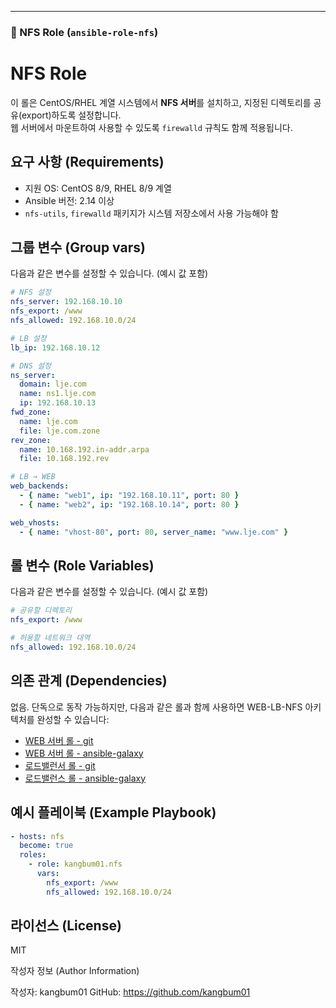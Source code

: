 ---

### 📌 NFS Role (`ansible-role-nfs`)

NFS Role
=========

이 롤은 CentOS/RHEL 계열 시스템에서 **NFS 서버**를 설치하고, 지정된 디렉토리를 공유(export)하도록 설정합니다.  
웹 서버에서 마운트하여 사용할 수 있도록 `firewalld` 규칙도 함께 적용됩니다.

요구 사항 (Requirements)
------------------------

- 지원 OS: CentOS 8/9, RHEL 8/9 계열
- Ansible 버전: 2.14 이상
- `nfs-utils`, `firewalld` 패키지가 시스템 저장소에서 사용 가능해야 함

그룹 변수 (Group vars)
------------------------
다음과 같은 변수를 설정할 수 있습니다. (예시 값 포함)
```yaml
# NFS 설정
nfs_server: 192.168.10.10
nfs_export: /www
nfs_allowed: 192.168.10.0/24

# LB 설정
lb_ip: 192.168.10.12

# DNS 설정
ns_server:
  domain: lje.com
  name: ns1.lje.com
  ip: 192.168.10.13
fwd_zone:
  name: lje.com
  file: lje.com.zone
rev_zone:
  name: 10.168.192.in-addr.arpa
  file: 10.168.192.rev

# LB → WEB
web_backends:
  - { name: "web1", ip: "192.168.10.11", port: 80 }
  - { name: "web2", ip: "192.168.10.14", port: 80 }

web_vhosts:
  - { name: "vhost-80", port: 80, server_name: "www.lje.com" }
```

롤 변수 (Role Variables)
------------------------

다음과 같은 변수를 설정할 수 있습니다. (예시 값 포함)

```yaml
# 공유할 디렉토리
nfs_export: /www

# 허용할 네트워크 대역
nfs_allowed: 192.168.10.0/24
```
의존 관계 (Dependencies)
------------------------
없음.
단독으로 동작 가능하지만, 다음과 같은 롤과 함께 사용하면 WEB-LB-NFS 아키텍처를 완성할 수 있습니다:

- [WEB 서버 롤 - git](https://github.com/kangbum01/ansible-role-web)
- [WEB 서버 롤 - ansible-galaxy](https://galaxy.ansible.com/ui/standalone/roles/kangbum01/web/)
- [로드밸런서 롤 - git](https://github.com/kangbum01/ansible-role-lb)
- [로드밸런스 롤 - ansible-galaxy](https://galaxy.ansible.com/ui/standalone/roles/kangbum01/lb/)

예시 플레이북 (Example Playbook)
------------------------
```yaml
- hosts: nfs
  become: true
  roles:
    - role: kangbum01.nfs
      vars:
        nfs_export: /www
        nfs_allowed: 192.168.10.0/24
```
라이선스 (License)
------------------------
MIT

작성자 정보 (Author Information)

작성자: kangbum01
GitHub: https://github.com/kangbum01
